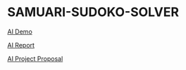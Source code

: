# SAMUARI-SUDOKO-SOLVER




[AI Demo](https://drive.google.com/file/d/1AOOnAwsXBZhKfHmLX2GiFxpx1E-I8Gi7/view?usp=drive_link)



[AI Report ](https://docs.google.com/document/d/1cmCErP-glEZZZpm3p6dVQJK72Dq7qpcu/edit?usp=sharing&ouid=111427032532477399145&rtpof=true&sd=true)


[AI Project Proposal](https://docs.google.com/document/d/1xPrirZTzq3olpq1LbbAXajiIfRaATitF/edit?usp=drive_link&ouid=111427032532477399145&rtpof=true&sd=true)
